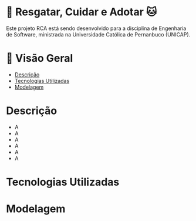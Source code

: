 # 🐶 Resgatar, Cuidar e Adotar 🐱

<p>Este projeto RCA está sendo desenvolvido para a disciplina de Engenharia de Software, ministrada na Universidade Católica de Pernanbuco (UNICAP).</p>

# 📝 Visão Geral

+ <a href="#descriçao">Descrição</a>
+ <a href="#tecnologias utilizadas">Tecnologias Utilizadas</a>
+ <a href="#modelagem">Modelagem</a>


# Descrição
+ <a>A</a>
+ <a>A</a>
+ <a>A</a>
+ <a>A</a>
+ <a>A</a>
+ <a>A</a>


# Tecnologias Utilizadas

# Modelagem


